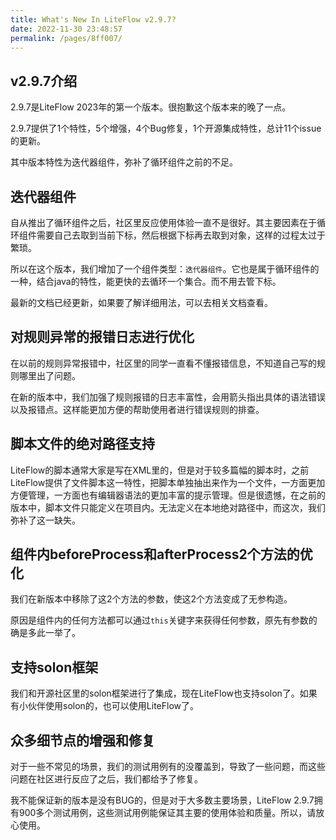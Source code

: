 ```yaml
---
title: What's New In LiteFlow v2.9.7?
date: 2022-11-30 23:48:57
permalink: /pages/8ff007/
---
```


## v2.9.7介绍

2.9.7是LiteFlow 2023年的第一个版本。很抱歉这个版本来的晚了一点。

2.9.7提供了1个特性，5个增强，4个Bug修复，1个开源集成特性，总计11个issue的更新。

其中版本特性为迭代器组件，弥补了循环组件之前的不足。

## 迭代器组件

自从推出了循环组件之后，社区里反应使用体验一直不是很好。其主要因素在于循环组件需要自己去取到当前下标，然后根据下标再去取到对象，这样的过程太过于繁琐。

所以在这个版本，我们增加了一个组件类型：`迭代器组件`。它也是属于循环组件的一种，结合java的特性，能更快的去循环一个集合。而不用去管下标。

最新的文档已经更新，如果要了解详细用法，可以去相关文档查看。

## 对规则异常的报错日志进行优化

在以前的规则异常报错中，社区里的同学一直看不懂报错信息，不知道自己写的规则哪里出了问题。

在新的版本中，我们加强了规则报错的日志丰富性，会用箭头指出具体的语法错误以及报错点。这样能更加方便的帮助使用者进行错误规则的排查。

## 脚本文件的绝对路径支持

LiteFlow的脚本通常大家是写在XML里的，但是对于较多篇幅的脚本时，之前LiteFlow提供了文件脚本这一特性，把脚本单独抽出来作为一个文件，一方面更加方便管理，一方面也有编辑器语法的更加丰富的提示管理。但是很遗憾，在之前的版本中，脚本文件只能定义在项目内。无法定义在本地绝对路径中，而这次，我们弥补了这一缺失。

## 组件内beforeProcess和afterProcess2个方法的优化

我们在新版本中移除了这2个方法的参数，使这2个方法变成了无参构造。

原因是组件内的任何方法都可以通过`this`关键字来获得任何参数，原先有参数的确是多此一举了。

## 支持solon框架

我们和开源社区里的solon框架进行了集成，现在LiteFlow也支持solon了。如果有小伙伴使用solon的，也可以使用LiteFlow了。

## 众多细节点的增强和修复

对于一些不常见的场景，我们的测试用例有的没覆盖到，导致了一些问题，而这些问题在社区进行反应了之后，我们都给予了修复。

我不能保证新的版本是没有BUG的，但是对于大多数主要场景，LiteFlow 2.9.7拥有900多个测试用例，这些测试用例能保证其主要的使用体验和质量。所以，请放心使用。


